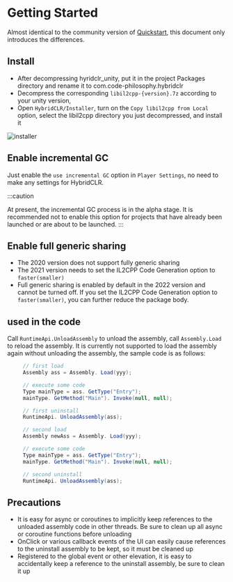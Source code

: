 # Getting Started 

Almost identical to the community version of [Quickstart](../../beginner/quickstart.md), this document only introduces the differences.

## Install

- After decompressing hyridclr_unity, put it in the project Packages directory and rename it to com.code-philosophy.hybridclr
- Decompress the corresponding `libil2cpp-{version}.7z` according to your unity version,
- Open `HybridCLR/Installer`, turn on the `Copy libil2cpp from Local` option, select the libil2cpp directory you just decompressed, and install it

![installer](/img/hybridclr/ultimate-installer.jpg)


## Enable incremental GC


Just enable the `use incremental GC` option in `Player Settings`, no need to make any settings for HybridCLR.

:::caution

At present, the incremental GC process is in the alpha stage. It is recommended not to enable this option for projects that have already been launched or are about to be launched.
:::

## Enable full generic sharing

- The 2020 version does not support fully generic sharing
- The 2021 version needs to set the IL2CPP Code Generation option to `faster(smaller)`
- Full generic sharing is enabled by default in the 2022 version and cannot be turned off. If you set the IL2CPP Code Generation option to `faster(smaller)`, you can further reduce the package body.

## used in the code

Call `RuntimeApi.UnloadAssembly` to unload the assembly, call `Assembly.Load` to reload the assembly. It is currently not supported to load the assembly again without unloading the assembly, the sample code is as follows:

```csharp
     // first load
     Assembly ass = Assembly. Load(yyy);

     // execute some code
     Type mainType = ass. GetType("Entry");
     mainType. GetMethod("Main"). Invoke(null, null);

     // first uninstall
     RuntimeApi. UnloadAssembly(ass);

     // second load
     Assembly newAss = Assembly. Load(yyy);

     // execute some code
     Type mainType = ass. GetType("Entry");
     mainType. GetMethod("Main"). Invoke(null, null);

     // second uninstall
     RuntimeApi. UnloadAssembly(ass);
```

## Precautions

- It is easy for async or coroutines to implicitly keep references to the unloaded assembly code in other threads. Be sure to clean up all async or coroutine functions before unloading
- OnClick or various callback events of the UI can easily cause references to the uninstall assembly to be kept, so it must be cleaned up
- Registered to the global event or other elevation, it is easy to accidentally keep a reference to the uninstall assembly, be sure to clean it up
